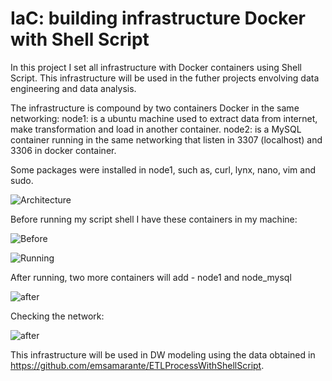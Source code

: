 # IaC: building infrastructure Docker with Shell Script

In this project I set all infrastructure with Docker containers using Shell Script.
This infrastructure will be used in the futher projects envolving data engineering and data analysis.

The infrastructure is compound by two containers Docker in the same networking:
node1: is a ubuntu machine used to extract data from internet, make transformation and load in another container.
node2: is a MySQL container running in the same networking that listen in 3307 (localhost) and 3306 in docker container.

Some packages were installed in node1, such as, curl, lynx, nano, vim and sudo.


![Architecture](https://github.com/emsamarante/IaC-shellScript-docker/tree/main/IacWithShellScript.png)


Before running my script shell I have these containers in my machine:

![Before](https://github.com/emsamarante/IaC-shellScript-docker/tree/main/before.png)


![Running](https://github.com/emsamarante/IaC-shellScript-docker/tree/main/running.png)

After running, two more containers will add - node1 and node_mysql

![after](https://github.com/emsamarante/IaC-shellScript-docker/tree/main/after.png)

Checking the network:

![after](https://github.com/emsamarante/IaC-shellScript-docker/tree/main/network.png)


This infrastructure will be used in DW modeling using the data obtained in https://github.com/emsamarante/ETLProcessWithShellScript.

